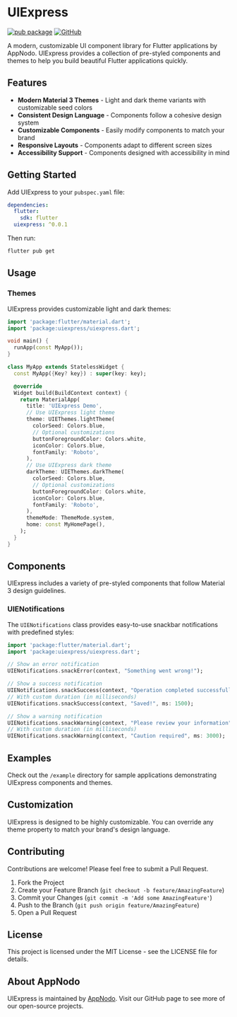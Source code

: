 # UIExpress

[![pub package](https://img.shields.io/pub/v/uiexpress.svg)](https://pub.dev/packages/uiexpress)
[![GitHub](https://img.shields.io/github/license/baldomerocho/uiexpress)](https://github.com/baldomerocho/uiexpress/blob/master/LICENSE)

A modern, customizable UI component library for Flutter applications by AppNodo. UIExpress provides a collection of pre-styled components and themes to help you build beautiful Flutter applications quickly.

## Features

- **Modern Material 3 Themes** - Light and dark theme variants with customizable seed colors
- **Consistent Design Language** - Components follow a cohesive design system
- **Customizable Components** - Easily modify components to match your brand
- **Responsive Layouts** - Components adapt to different screen sizes
- **Accessibility Support** - Components designed with accessibility in mind

## Getting Started

Add UIExpress to your `pubspec.yaml` file:

```yaml
dependencies:
  flutter:
    sdk: flutter
  uiexpress: ^0.0.1
```

Then run:

```bash
flutter pub get
```

## Usage

### Themes

UIExpress provides customizable light and dark themes:

```dart
import 'package:flutter/material.dart';
import 'package:uiexpress/uiexpress.dart';

void main() {
  runApp(const MyApp());
}

class MyApp extends StatelessWidget {
  const MyApp({Key? key}) : super(key: key);

  @override
  Widget build(BuildContext context) {
    return MaterialApp(
      title: 'UIExpress Demo',
      // Use UIExpress light theme
      theme: UIEThemes.lightTheme(
        colorSeed: Colors.blue,
        // Optional customizations
        buttonForegroundColor: Colors.white,
        iconColor: Colors.blue,
        fontFamily: 'Roboto',
      ),
      // Use UIExpress dark theme
      darkTheme: UIEThemes.darkTheme(
        colorSeed: Colors.blue,
        // Optional customizations
        buttonForegroundColor: Colors.white,
        iconColor: Colors.blue,
        fontFamily: 'Roboto',
      ),
      themeMode: ThemeMode.system,
      home: const MyHomePage(),
    );
  }
}
```

## Components

UIExpress includes a variety of pre-styled components that follow Material 3 design guidelines.

### UIENotifications

The `UIENotifications` class provides easy-to-use snackbar notifications with predefined styles:

```dart
import 'package:flutter/material.dart';
import 'package:uiexpress/uiexpress.dart';

// Show an error notification
UIENotifications.snackError(context, "Something went wrong!");

// Show a success notification
UIENotifications.snackSuccess(context, "Operation completed successfully!");
// With custom duration (in milliseconds)
UIENotifications.snackSuccess(context, "Saved!", ms: 1500);

// Show a warning notification
UIENotifications.snackWarning(context, "Please review your information");
// With custom duration (in milliseconds)
UIENotifications.snackWarning(context, "Caution required", ms: 3000);
```

## Examples

Check out the `/example` directory for sample applications demonstrating UIExpress components and themes.

## Customization

UIExpress is designed to be highly customizable. You can override any theme property to match your brand's design language.

## Contributing

Contributions are welcome! Please feel free to submit a Pull Request.

1. Fork the Project
2. Create your Feature Branch (`git checkout -b feature/AmazingFeature`)
3. Commit your Changes (`git commit -m 'Add some AmazingFeature'`)
4. Push to the Branch (`git push origin feature/AmazingFeature`)
5. Open a Pull Request

## License

This project is licensed under the MIT License - see the LICENSE file for details.

## About AppNodo

UIExpress is maintained by [AppNodo](https://github.com/baldomerocho). Visit our GitHub page to see more of our open-source projects.